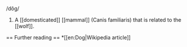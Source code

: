 /dôg/

1. A [[domesticated]] [[mammal]] (Canis familiaris) that is related to the [[wolf]].

== Further reading ==
*[[en:Dog|Wikipedia article]]